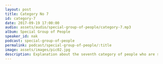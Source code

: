 ```yaml
---
layout: post
title: Category No 7
id: category-7
date: 2017-09-19 17:00:00
audio: assets/audio/special-group-of-people/category-7.mp3
album: Special Group of People
speaker_id: nak
podcast: special-group-of-people
permalink: podcast/special-group-of-people/:title
image: assets/images/pic02.jpg
description: Explanation about the seventh category of people who are special.
---
```

